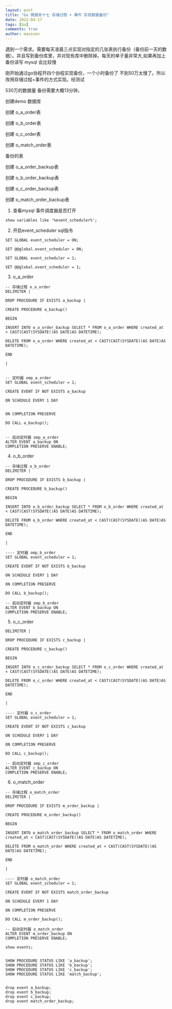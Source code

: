 ```yaml
---
layout: post
title: "Go 微服务十七 存储过程 + 事件 实现数据备份"
date: 2022-04-17
tags: [Go]
comments: true
author: mazezen
---
```



遇到一个需求。需要每天凌晨三点实现对指定的几张表执行备份（备份前一天的数据）。并且写到备份库里，并对现有库中删除掉。每天的单子量非常大,如果再加上备份读写 mysql 会比较慢

刚开始通过go协程开四个协程实现备份，一个小时备份了 不到50万太慢了。所以改用存储过程+事件的方式实现。经测试

530万的数据量 备份需要大概13分钟。



创建demo 数据库

创建 o_a_order表

创建 o_b_order表

创建 o_c_order表

创建 o_match_order表



 备份的表

创建 o_a_order_backup表

创建 o_b_order_backup表

创建 o_c_order_backup表

创建 o_match_order_backup表



1. 查看mysql 事件调度器是否打开

```mysql
show variables like '%event_scheduler%';
```

2. 开启event_scheduler sql指令

```mysql
SET GLOBAL event_scheduler = ON;

SET @@global.event_scheduler = ON;

SET GLOBAL event_scheduler = 1;

SET @@global.event_scheduler = 1;

```

3. o_a_order

```mysql
-- 存储过程 o_a_order
DELIMITER |

DROP PROCEDURE IF EXISTS a_backup |

CREATE PROCEDURE a_backup()

BEGIN

INSERT INTO o_a_order_backup SELECT * FROM o_a_order WHERE created_at < CAST(CAST(SYSDATE()AS DATE)AS DATETIME);

DELETE FROM o_a_order WHERE created_at < CAST(CAST(SYSDATE()AS DATE)AS DATETIME);

END

|


-- 定时器 omp_a_order
SET GLOBAL event_scheduler = 1;

CREATE EVENT IF NOT EXISTS a_backup

ON SCHEDULE EVERY 1 DAY


ON COMPLETION PRESERVE

DO CALL a_backup();


-- 启动定时器 omp_a_order
ALTER EVENT a_backup ON
COMPLETION PRESERVE ENABLE;

```

4. o_b_order

```mysql
-- 存储过程 o_b_order
DELIMITER |

DROP PROCEDURE IF EXISTS b_backup |

CREATE PROCEDURE b_backup()

BEGIN

INSERT INTO o_b_order_backup SELECT * FROM o_b_order WHERE created_at < CAST(CAST(SYSDATE()AS DATE)AS DATETIME);

DELETE FROM o_b_order WHERE created_at < CAST(CAST(SYSDATE()AS DATE)AS DATETIME);

END

|

---- 定时器 omp_b_order
SET GLOBAL event_scheduler = 1;

CREATE EVENT IF NOT EXISTS b_backup

ON SCHEDULE EVERY 1 DAY

ON COMPLETION PRESERVE

DO CALL b_backup();

-- 启动定时器 omp_b_order
ALTER EVENT b_backup ON
COMPLETION PRESERVE ENABLE;
```

5. o_c_order

```mysql
DELIMITER |

DROP PROCEDURE IF EXISTS c_backup |

CREATE PROCEDURE c_backup()

BEGIN

INSERT INTO o_c_order_backup SELECT * FROM o_c_order WHERE created_at < CAST(CAST(SYSDATE()AS DATE)AS DATETIME);

DELETE FROM o_c_order WHERE created_at < CAST(CAST(SYSDATE()AS DATE)AS DATETIME);

END

|

---- 定时器 o_c_order
SET GLOBAL event_scheduler = 1;

CREATE EVENT IF NOT EXISTS c_backup

ON SCHEDULE EVERY 1 DAY

ON COMPLETION PRESERVE

DO CALL c_backup();

-- 启动定时器 omp_c_order
ALTER EVENT c_backup ON
COMPLETION PRESERVE ENABLE;
```

6. o_match_order

```mysql
-- 存储过程 o_match_order
DELIMITER |

DROP PROCEDURE IF EXISTS m_order_backup |

CREATE PROCEDURE m_order_backup()

BEGIN

INSERT INTO o_match_order_backup SELECT * FROM o_match_order WHERE created_at < CAST(CAST(SYSDATE()AS DATE)AS DATETIME);

DELETE FROM o_match_order WHERE created_at < CAST(CAST(SYSDATE()AS DATE)AS DATETIME);

END

|

---- 定时器 o_match_order
SET GLOBAL event_scheduler = 1;

CREATE EVENT IF NOT EXISTS match_order_backup

ON SCHEDULE EVERY 1 DAY

ON COMPLETION PRESERVE

DO CALL m_order_backup();

-- 启动定时器 o_match_order
ALTER EVENT m_order_backup ON
COMPLETION PRESERVE ENABLE;
```





```mysql
show events;


SHOW PROCEDURE STATUS LIKE 'a_backup';
SHOW PROCEDURE STATUS LIKE 'b_backup';
SHOW PROCEDURE STATUS LIKE 'c_backup';
SHOW PROCEDURE STATUS LIKE 'match_backup';


drop event a_backup;
drop event b_backup;
drop event c_backup;
drop event match_order_backup;
```

